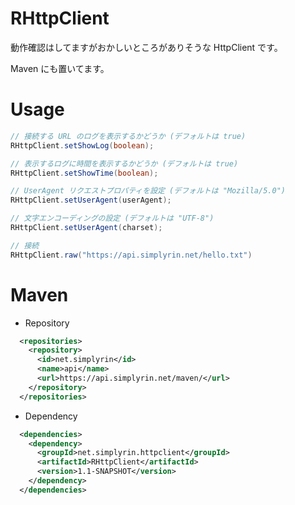 # RHttpClient
動作確認はしてますがおかしいところがありそうな HttpClient です。

Maven にも置いてます。

# Usage
```Java
// 接続する URL のログを表示するかどうか (デフォルトは true)
RHttpClient.setShowLog(boolean);

// 表示するログに時間を表示するかどうか (デフォルトは true)
RHttpClient.setShowTime(boolean);

// UserAgent リクエストプロパティを設定 (デフォルトは "Mozilla/5.0")
RHttpClient.setUserAgent(userAgent);

// 文字エンコーディングの設定 (デフォルトは "UTF-8")
RHttpClient.setUserAgent(charset);

// 接続
RHttpClient.raw("https://api.simplyrin.net/hello.txt")
```

# Maven
- Repository
```XML
  <repositories>
    <repository>
      <id>net.simplyrin</id>
      <name>api</name>
      <url>https://api.simplyrin.net/maven/</url>
    </repository>
  </repositories>
```

- Dependency
```XML
  <dependencies>
    <dependency>
      <groupId>net.simplyrin.httpclient</groupId>
      <artifactId>RHttpClient</artifactId>
      <version>1.1-SNAPSHOT</version>
    </dependency>
  </dependencies>
```
